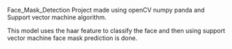 Face_Mask_Detection Project made using openCV numpy panda and Support vector machine algorithm.

This model uses the haar feature to classify the face and then using support vector machine face mask prediction is done.
